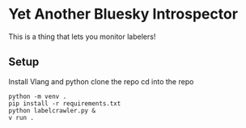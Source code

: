 # Yet Another Bluesky Introspector
This is a thing that lets you monitor labelers! 

## Setup
Install Vlang and python
clone the repo
cd into the repo
```
python -m venv .
pip install -r requirements.txt
python labelcrawler.py &
v run .
```

